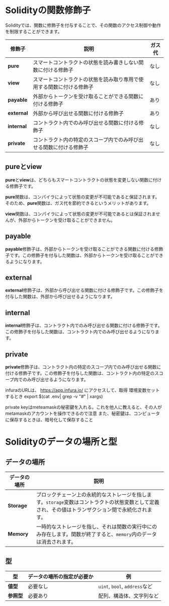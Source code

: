 # Solidityの関数修飾子

Solidityでは、関数に修飾子を付与することで、その関数のアクセス制御や動作を制限することができます。

| 修飾子 | 説明 | ガス代 |
|---|---|---|
| **pure** | スマートコントラクトの状態を読み書きしない関数に付ける修飾子 | なし |
| **view** | スマートコントラクトの状態を読み取り専用で使用する関数に付ける修飾子 | なし |
| **payable** | 外部からトークンを受け取ることができる関数に付ける修飾子 | あり |
| **external** | 外部から呼び出せる関数に付ける修飾子 | あり |
| **internal** | コントラクト内でのみ呼び出せる関数に付ける修飾子 | なし |
| **private** | コントラクト内の特定のスコープ内でのみ呼び出せる関数に付ける修飾子 | なし |

## pureとview

**pure**と**view**は、どちらもスマートコントラクトの状態を変更しない関数に付ける修飾子です。

**pure**関数は、コンパイラによって状態の変更が不可能であると保証されます。そのため、**pure**関数は、ガス代を節約できるというメリットがあります。

**view**関数は、コンパイラによって状態の変更が不可能であるとは保証されませんが、外部からトークンを受け取ることができません。

## payable

**payable**修飾子は、外部からトークンを受け取ることができる関数に付ける修飾子です。この修飾子を付与した関数は、外部からトークンを受け取ることができるようになります。

## external

**external**修飾子は、外部から呼び出せる関数に付ける修飾子です。この修飾子を付与した関数は、外部から呼び出せるようになります。

## internal

**internal**修飾子は、コントラクト内でのみ呼び出せる関数に付ける修飾子です。この修飾子を付与した関数は、コントラクト内でのみ呼び出せるようになります。

## private

**private**修飾子は、コントラクト内の特定のスコープ内でのみ呼び出せる関数に付ける修飾子です。この修飾子を付与した関数は、コントラクト内の特定のスコープ内でのみ呼び出せるようになります。


infuraのURLは、
 https://app.infura.io/
 にアクセスして、取得
環境変数セットするとき
export $(cat .env| grep -v "#" | xargs)

 private keyはmeteamaskの秘密鍵を入れる。これを他人に教えると、その人がmetamaskのアカウントを操作できるので注意
 また、秘密鍵は、コンピュータに保存するときは、暗号化して保存すること

# Solidityのデータの場所と型

## データの場所

| データの場所 | 説明 |
|---|---|
| **Storage** | ブロックチェーン上の永続的なストレージを指します。`storage`変数はコントラクトの状態変数として定義され、その値はトランザクション間で永続化されます。 |
| **Memory** | 一時的なストレージを指し、それは関数の実行中にのみ存在します。関数が終了すると、`memory`内のデータは消去されます。 |

## 型

| 型 | データの場所の指定が必要か | 例 |
|---|---|---|
| **値型** | 必要なし | `uint`, `bool`, `address`など |
| **参照型** | 必要あり | 配列、構造体、文字列など |